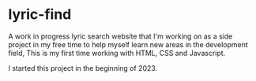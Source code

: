 # lyric-find
A work in progress lyric search website that I'm working on as a side project in my free time to help myself learn new areas in the development field, This is my first time working with HTML, CSS and Javascript.

I started this project in the beginning of 2023.
